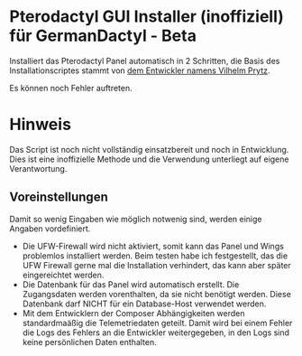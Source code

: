 # Pterodactyl GUI Installer (inoffiziell) für GermanDactyl - Beta
Installiert das Pterodactyl Panel automatisch in 2 Schritten, die Basis des Installationscriptes stammt von [dem Entwickler namens Vilhelm Prytz](https://github.com/vilhelmprytz).

Es können noch Fehler auftreten.


# Hinweis
Das Script ist noch nicht vollständig einsatzbereit und noch in Entwicklung. Dies ist eine inoffizielle Methode und die Verwendung unterliegt auf eigene Verantwortung.


## Voreinstellungen
Damit so wenig Eingaben wie möglich notwenig sind, werden einige Angaben vordefiniert. 
- Die UFW-Firewall wird nicht aktiviert, somit kann das Panel und Wings problemlos installiert werden. Beim testen habe ich festgestellt, das die UFW Firewall gerne mal die Installation verhindert, das kann aber später eingereichtet werden.
- Die Datenbank für das Panel wird automatisch erstellt. Die Zugangsdaten werden vorenthalten, da sie nicht benötigt werden. Diese Datenbank darf NICHT für ein Database-Host verwendet werden.
- Mit dem Entwicklern der Composer Abhängigkeiten werden standardmaäßig die Telemetriedaten geteilt. Damit wird bei einem Fehler die Logs des Fehlers an die Entwickler weitergegeben, in den Logs sind keine persönlichen Daten enthalten.
